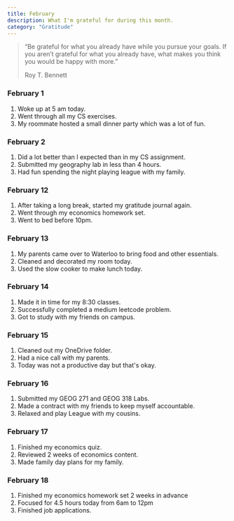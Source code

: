 ```yaml
---
title: February
description: What I'm grateful for during this month. 
category: "Gratitude"
---
```


> “Be grateful for what you already have while you pursue your goals.
> If you aren’t grateful for what you already have, what makes you think you would be happy with more.”
>
>  Roy T. Bennett 

### February 1

1. Woke up at 5 am today.
2. Went through all my CS exercises.
3. My roommate hosted a small dinner party which was a lot of fun. 

### February 2

1. Did a lot better than I expected than in my CS assignment.
2. Submitted my geography lab in less than 4 hours.
3. Had fun spending the night playing league with my family. 

### February 12

1. After taking a long break, started my gratitude journal again.
2. Went through my economics homework set.
3. Went to bed before 10pm.

### February 13

1. My parents came over to Waterloo to bring food and other essentials. 
2. Cleaned and decorated my room today.
3. Used the slow cooker to make lunch today. 

### February 14

1. Made it in time for my 8:30 classes.
2. Successfully completed a medium leetcode problem.
3. Got to study with my friends on campus.

### February 15

1. Cleaned out my OneDrive folder.
2. Had a nice call with my parents. 
3. Today was not a productive day but that's okay. 

### February 16

1. Submitted my GEOG 271 and GEOG 318 Labs.
2. Made a contract with my friends to keep myself accountable. 
3. Relaxed and play League with my cousins.

### February 17

1. Finished my economics quiz.
2. Reviewed 2 weeks of economics content.
3. Made family day plans for my family.

### February 18

1. Finished my economics homework set 2 weeks in advance 
2. Focused for 4.5 hours today from 6am to 12pm
3. Finished job applications. 
